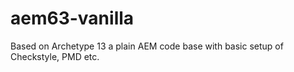 # aem63-vanilla
Based on Archetype 13 a plain AEM code base with basic setup of Checkstyle, PMD etc.
